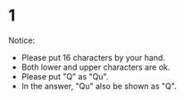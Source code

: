 # 1

Notice:
- Please put 16 characters by your hand.
- Both lower and upper characters are ok.
- Please put "Q" as "Qu".
- In the answer, "Qu" also be shown as "Q".
